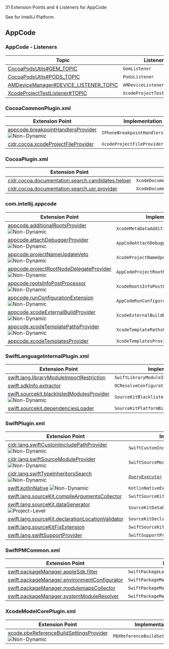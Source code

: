 [//]: # (title: AppCode Extension Point and Listener List)

<!-- Copyright 2000-2022 JetBrains s.r.o. and other contributors. Use of this source code is governed by the Apache 2.0 license that can be found in the LICENSE file. -->

31 Extension Points and 4 Listeners for AppCode

See [](extension_point_list.md) for IntelliJ Platform.

<include src="extension_point_list.md" include-id="ep_list_legend"></include>

## AppCode

### AppCode - Listeners

| Topic | Listener |
|-------|----------|
| [CocoaPodsUtils#GEM_TOPIC](https://jb.gg/ipe/listeners?topics=com.jetbrains.cidr.cocoapods.CocoaPodsUtils.GemListener)  | `GemListener` |
| [CocoaPodsUtils#PODS_TOPIC](https://jb.gg/ipe/listeners?topics=com.jetbrains.cidr.cocoapods.CocoaPodsUtils.PodsListener)  | `PodsListener` |
| [AMDeviceManager#DEVICE_LISTENER_TOPIC](https://jb.gg/ipe/listeners?topics=com.jetbrains.cidr.execution.deviceSupport.AMDeviceListener)  | `AMDeviceListener` |
| [XcodeProjectTestListener#TOPIC](https://jb.gg/ipe/listeners?topics=com.jetbrains.cidr.xcode.model.XcodeProjectTestListener)  | `XcodeProjectTestListener` |


### CocoaCommonPlugin.xml

| Extension Point | Implementation |
|-----------------|----------------|
| [appcode.breakpointHandlersProvider](https://jb.gg/ipe?extensions=appcode.breakpointHandlersProvider) ![Non-Dynamic][non-dynamic] | `IPhoneBreakpointHandlersProvider` |
| [cidr.cocoa.xcodeProjectFileProvider](https://jb.gg/ipe?extensions=cidr.cocoa.xcodeProjectFileProvider) | `XcodeProjectFileProvider` |

### CocoaPlugin.xml

| Extension Point | Implementation |
|-----------------|----------------|
| [cidr.cocoa.documentation.search.candidates.helper](https://jb.gg/ipe?extensions=cidr.cocoa.documentation.search.candidates.helper) | `XcodeDocumentationCandidateBasedSearchHelper` |
| [cidr.cocoa.documentation.search.usr.provider](https://jb.gg/ipe?extensions=cidr.cocoa.documentation.search.usr.provider) | `XcodeDocumentationUsrProvider` |

### com.intellij.appcode

| Extension Point | Implementation |
|-----------------|----------------|
| [appcode.additionalRootsProvider](https://jb.gg/ipe?extensions=appcode.additionalRootsProvider) ![Non-Dynamic][non-dynamic] | `XcodeMetaDataAdditionalRootsProvider` |
| [appcode.attachDebuggerProvider](https://jb.gg/ipe?extensions=appcode.attachDebuggerProvider) ![Non-Dynamic][non-dynamic] | `AppCodeAttachDebuggerExtension` |
| [appcode.projectNameUpdateVeto](https://jb.gg/ipe?extensions=appcode.projectNameUpdateVeto) ![Non-Dynamic][non-dynamic] | `XcodeProjectNameUpdateVeto` |
| [appcode.projectRootNodeDelegateProvider](https://jb.gg/ipe?extensions=appcode.projectRootNodeDelegateProvider) ![Non-Dynamic][non-dynamic] | `AppCodeProjectRootNodeDelegateProvider` |
| [appcode.rootsInfoPostProcessor](https://jb.gg/ipe?extensions=appcode.rootsInfoPostProcessor) ![Non-Dynamic][non-dynamic] | `XcodeRootsInfoPostProcessor` |
| [appcode.runConfigurationExtension](https://jb.gg/ipe?extensions=appcode.runConfigurationExtension) ![Non-Dynamic][non-dynamic] | `AppCodeRunConfigurationExtension` |
| [appcode.xcodeExternalBuildProvider](https://jb.gg/ipe?extensions=appcode.xcodeExternalBuildProvider) ![Non-Dynamic][non-dynamic] | `XcodeExternalBuildProvider` |
| [appcode.xcodeTemplatePathsProvider](https://jb.gg/ipe?extensions=appcode.xcodeTemplatePathsProvider) ![Non-Dynamic][non-dynamic] | `XcodeTemplatePathsProvider` |
| [appcode.xcodeTemplatesProvider](https://jb.gg/ipe?extensions=appcode.xcodeTemplatesProvider) | `XcodeTemplatesProvider` |

### SwiftLanguageInternalPlugin.xml

| Extension Point | Implementation |
|-----------------|----------------|
| [swift.lang.libraryModuleImportRestriction](https://jb.gg/ipe?extensions=swift.lang.libraryModuleImportRestriction) | `SwiftLibraryModuleImportRestriction` |
| [swift.sdkInfo.extractor](https://jb.gg/ipe?extensions=swift.sdkInfo.extractor) | `OCResolveConfigurationSdkInfoExtractor` |
| [swift.sourcekit.blacklistedModulesProvider](https://jb.gg/ipe?extensions=swift.sourcekit.blacklistedModulesProvider) ![Non-Dynamic][non-dynamic] | `SourceKitBlacklistedModulesProvider` |
| [swift.sourcekit.dependenciesLoader](https://jb.gg/ipe?extensions=swift.sourcekit.dependenciesLoader) | `SourceKitPlatformBinaryDependenciesLoader` |

### SwiftPlugin.xml

| Extension Point | Implementation |
|-----------------|----------------|
| [cidr.lang.swiftCustomIncludePathProvider](https://jb.gg/ipe?extensions=cidr.lang.swiftCustomIncludePathProvider) ![Non-Dynamic][non-dynamic] | `SwiftCustomIncludePathProvider` |
| [cidr.lang.swiftSourceModuleProvider](https://jb.gg/ipe?extensions=cidr.lang.swiftSourceModuleProvider) ![Non-Dynamic][non-dynamic] | `SwiftSourceModuleProvider` |
| [cidr.lang.swiftTypeInheritorsSearch](https://jb.gg/ipe?extensions=cidr.lang.swiftTypeInheritorsSearch) ![Non-Dynamic][non-dynamic] | [`QueryExecutor`](%gh-ic%/platform/core-api/src/com/intellij/util/QueryExecutor.java) |
| [swift.kotlinNative](https://jb.gg/ipe?extensions=swift.kotlinNative) ![Non-Dynamic][non-dynamic] | `KotlinNativeExtensionPoint` |
| [swift.lang.sourceKit.compileArgumentsCollector](https://jb.gg/ipe?extensions=swift.lang.sourceKit.compileArgumentsCollector) | `SwiftSourceKitCompileArgumentsCollector` |
| [swift.lang.sourceKit.dataGenerator](https://jb.gg/ipe?extensions=swift.lang.sourceKit.dataGenerator) ![Project-Level][project-level] | `SourceKitDataGenerator` |
| [swift.lang.sourceKit.declarationLocationValidator](https://jb.gg/ipe?extensions=swift.lang.sourceKit.declarationLocationValidator) | `SourceKitDeclarationLocationValidator` |
| [swift.lang.sourceKitFixExtension](https://jb.gg/ipe?extensions=swift.lang.sourceKitFixExtension) | `SwiftSourceKitFixExtension` |
| [swift.lang.swiftSupportProvider](https://jb.gg/ipe?extensions=swift.lang.swiftSupportProvider) | `SwiftSupportProvider` |

### SwiftPMCommon.xml

| Extension Point | Implementation |
|-----------------|----------------|
| [swift.packageManager.appleSdk.filter](https://jb.gg/ipe?extensions=swift.packageManager.appleSdk.filter) | `SwiftPackageLoadedAppleSdkFilter` |
| [swift.packageManager.environmentConfigurator](https://jb.gg/ipe?extensions=swift.packageManager.environmentConfigurator) | `SwiftPackageManagerEnvironmentConfigurator` |
| [swift.packageManager.modulemapsCollector](https://jb.gg/ipe?extensions=swift.packageManager.modulemapsCollector) | `SwiftPackageModuleMapsCollector` |
| [swift.packageManager.systemModuleResolver](https://jb.gg/ipe?extensions=swift.packageManager.systemModuleResolver) | `SwiftPackageManagerSystemModuleResolver` |

### XcodeModelCorePlugin.xml

| Extension Point | Implementation |
|-----------------|----------------|
| [xcode.pbxReferenceBuildSettingsProvider](https://jb.gg/ipe?extensions=xcode.pbxReferenceBuildSettingsProvider) ![Non-Dynamic][non-dynamic] | `PBXReferenceBuildSettingProvider` |

[experimental]: https://img.shields.io/badge/-Experimental_API-red?style=flat-square
[internal]: https://img.shields.io/badge/-Internal_API-darkred?style=flat-square
[project-level]: https://img.shields.io/badge/-Project--Level-blue?style=flat-square
[non-dynamic]: https://img.shields.io/badge/-Non--Dynamic-orange?style=flat-square
[deprecated]: https://img.shields.io/badge/-Deprecated-lightgrey?style=flat-square
